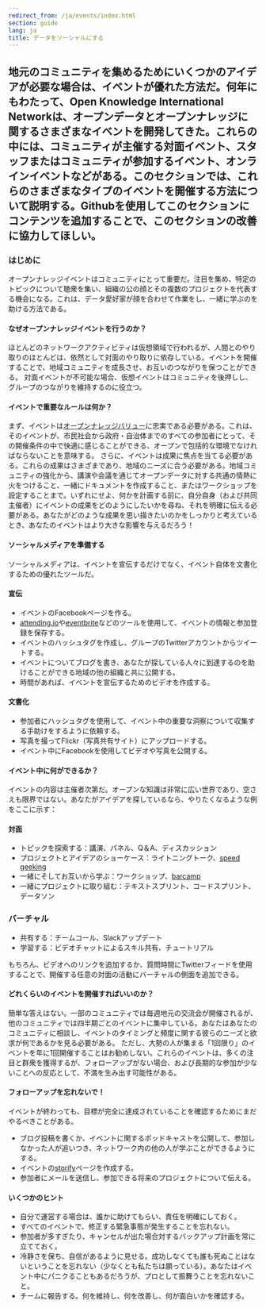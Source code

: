 ```yaml
---
redirect_from: /ja/events/index.html
section: guide
lang: ja
title: データをソーシャルにする
---
```


## 地元のコミュニティを集めるためにいくつかのアイデアが必要な場合は、イベントが優れた方法だ。何年にもわたって、Open Knowledge International Networkは、オープンデータとオープンナレッジに関するさまざまなイベントを開発してきた。これらの中には、コミュニティが主催する対面イベント、スタッフまたはコミュニティが参加するイベント、オンラインイベントなどがある。このセクションでは、これらのさまざまなタイプのイベントを開催する方法について説明する。Githubを使用してこのセクションにコンテンツを追加することで、このセクションの改善に協力してほしい。

### はじめに

オープンナレッジイベントはコミュニティにとって重要だ。注目を集め、特定のトピックについて聴衆を集い、組織の公の顔とその複数のプロジェクトを代表する機会になる。これは、データ愛好家が顔を合わせて作業をし、一緒に学ぶのを助ける方法である。

#### なぜオープンナレッジイベントを行うのか？

ほとんどのネットワークアクティビティは仮想領域で行われるが、人間とのやり取りのほとんどは、依然として対面のやり取りに依存している。イベントを開催することで、地域コミュニティを成長させ、お互いのつながりを保つことができる。
対面イベントが不可能な場合、仮想イベントはコミュニティを後押しし、グループのつながりを維持するのに役立つ。

#### イベントで重要なルールは何か？

まず、イベントは[オープンナレッジバリュー](https://okfn.org/about/vision-and-values/)に忠実である必要がある。これは、そのイベントが、市民社会から政府・自治体までのすべての参加者にとって、その開催条件の中で快適に感じることができる、オープンで包括的な環境でなければならないことを意味する。
さらに、イベントは成果に焦点を当てる必要がある。これらの成果はさまざまであり、地域のニーズに合う必要がある。地域コミュニティの強化から、講演や会議を通じてオープンデータに対する共通の情熱に火をつけること、一緒にドキュメントを作成すること、またはワークショップを設定することまで。いずれにせよ、何かを計画する前に、自分自身（および共同主催者）にイベントの成果をどのようにしたいかを尋ね、それを明確に伝える必要がある。あなたがどのような成果を思い描きたいのかをしっかりと考えているとき、あなたのイベントはより大きな影響を与えるだろう！

#### ソーシャルメディアを準備する
ソーシャルメディアは、イベントを宣伝するだけでなく、イベント自体を文書化するための優れたツールだ。

#### 宣伝
* イベントのFacebookページを作る。
* [attending.io](https://attending.io)や[eventbrite](http://eventbrite.com)などのツールを使用して、イベントの情報と参加登録を保存する。
* イベントのハッシュタグを作成し、グループのTwitterアカウントからツイートする。
* イベントについてブログを書き、あなたが探している人々に到達するのを助けることができる地域の他の組織と共に公開する。
* 時間があれば、イベントを宣伝するためのビデオを作成する。

#### 文書化

* 参加者にハッシュタグを使用して、イベント中の重要な洞察について収集する手助けをするように依頼する。
* 写真を撮ってFlickr（写真共有サイト）にアップロードする。
* イベント中にFacebookを使用してビデオや写真を公開する。

#### イベント中に何ができるか？

イベントの内容は主催者次第だ。オープンな知識は非常に広い世界であり、空さえも限界ではない。あなたがアイデアを探しているなら、やりたくなるような例をここに示す：

#### 対面

* トピックを探索する：講演、パネル、Q＆A、ディスカッション
* プロジェクトとアイデアのショーケース：ライトニングトーク、[speed geeking](http://www.kstoolkit.org/Speed+geeking?responseToken=876633d8de129f2ca0e7598f85ba60e5)
* 一緒にそしてお互いから学ぶ：ワークショップ、[barcamp](https://en.wikipedia.org/wiki/BarCamp)
* 一緒にプロジェクトに取り組む：テキストスプリント、コードスプリント、データソン

### バーチャル

* 共有する：チームコール、Slackアップデート
* 学習する：ビデオチャットによるスキル共有、チュートリアル

もちろん、ビデオへのリンクを追加するか、質問時間にTwitterフィードを使用することで、開催する任意の対面の活動にバーチャルの側面を追加できる。

#### どれくらいのイベントを開催すればいいのか？

簡単な答えはない。一部のコミュニティでは毎週地元の交流会が開催されるが、他のコミュニティでは四半期ごとのイベントに集中している。あなたはあなたのコミュニティに相談し、イベントのタイミングと頻度に関する彼らのニーズと欲求が何であるかを見る必要がある。
ただし、大勢の人が集まる「1回限り」のイベントを年に1回開催することはお勧めしない。これらのイベントは、多くの注目と群衆を獲得するが、フォローアップがない場合、および長期的な参加が少ないことへの反応として、不満を生み出す可能性がある。

#### フォローアップを忘れないで！
イベントが終わっても、目標が完全に達成されていることを確認するためにまだやるべきことがある。

* ブログ投稿を書くか、イベントに関するポッドキャストを公開して、参加しなかった人が追いつき、ネットワーク内の他の人が学ぶことができるようにする。
* イベントの[storify](https://storify.com)ページを作成する。
* 参加者にメールを送信し、参加できる将来のプロジェクトについて伝える。

#### いくつかのヒント

* 自分で運営する場合は、誰かに助けてもらい、責任を明確にしておく。
* すべてのイベントで、修正する緊急事態が発生することを忘れない。
* 参加者が多すぎたり、キャンセルが出た場合対するバックアップ計画を常に立てておく。
* 冷静さを保ち、自信があるように見せる。成功しなくても誰も死ぬことはないということを忘れない（少なくとも私たちは願っている）。あなたはイベント中にパニクることもあるだろうが、プロとして振舞うことを忘れないこと。
* チームに報告する。何を維持し、何を改善し、何が面白いかを確認する。
